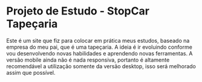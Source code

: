 # Projeto de Estudo - StopCar Tapeçaria
Este é um site que fiz para colocar em prática meus estudos, baseado na empresa do meu pai, que é uma tapeçaria. 
A ideia é ir evoluindo conforme vou desenvolvendo novas habilidades e aprendendo novas ferramentas.
A versão mobile ainda não é nada responsiva, portanto é altamente recomendável a utilização somente da versão desktop, isso será melhorado assim que possível.
